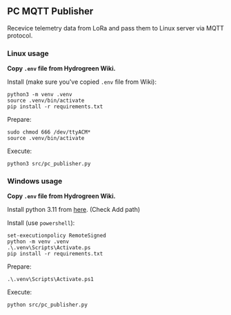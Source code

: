 ## PC MQTT Publisher

Recevice telemetry data from LoRa and pass them to Linux server via MQTT protocol.

### Linux usage

__Copy `.env` file from Hydrogreen Wiki.__

Install (make sure you've copied `.env` file from Wiki):
```shell
python3 -m venv .venv
source .venv/bin/activate
pip install -r requirements.txt
```

Prepare:
```shell
sudo chmod 666 /dev/ttyACM*
source .venv/bin/activate
```

Execute:
```shell
python3 src/pc_publisher.py
```

### Windows usage

__Copy `.env` file from Hydrogreen Wiki.__

Install python 3.11 from [here](https://www.python.org/downloads/release/python-3110/). 
(Check Add path)

Install (use `powershell`):
```shell
set-executionpolicy RemoteSigned
python -m venv .venv
.\.venv\Scripts\Activate.ps
pip install -r requirements.txt
```

Prepare:
```shell
.\.venv\Scripts\Activate.ps1
```

Execute:
```shell
python src/pc_publisher.py
```
